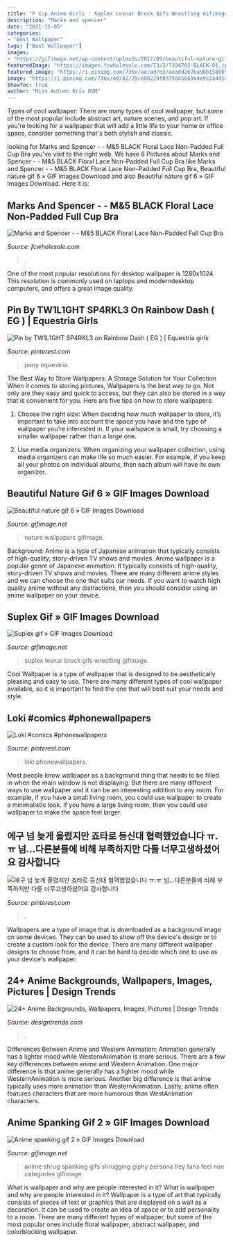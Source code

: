 ```yaml
---
title: "F Cup Anime Girls : Suplex Lesnar Brock Gifs Wrestling Gifimage"
description: "Marks and spencer"
date: "2021-11-05"
categories:
- "Best Wallpaper"
tags: ["Best Wallpaper"]
images:
- "https://gifimage.net/wp-content/uploads/2017/09/beautiful-nature-gif-6.gif"
featuredImage: "https://images.fcwholesale.com/T3/3/T334702-BLACK-01.jpg"
featured_image: "https://i.pinimg.com/736x/ae/ad/d2/aeadd267ba98b15800f7449a31ddda87.jpg"
image: "https://i.pinimg.com/736x/e0/82/29/e08229f0375d45669a4e9c2a441d72e0.jpg"
ShowToc: true
author: "Miss Autumn Kris DVM"
---
```



Types of cool wallpaper:
There are many types of cool wallpaper, but some of the most popular include abstract art, nature scenes, and pop art. If you're looking for a wallpaper that will add a little life to your home or office space, consider something that's both stylish and classic.

	

		
looking for Marks and Spencer - - M&amp;5 BLACK Floral Lace Non-Padded Full Cup Bra you've visit to the right web. We have 8 Pictures about Marks and Spencer - - M&amp;5 BLACK Floral Lace Non-Padded Full Cup Bra like Marks and Spencer - - M&amp;5 BLACK Floral Lace Non-Padded Full Cup Bra, Beautiful nature gif 6 » GIF Images Download and also Beautiful nature gif 6 » GIF Images Download. Here it is:
		
    
## Marks And Spencer - - M&amp;5 BLACK Floral Lace Non-Padded Full Cup Bra

<img loading=lazy src="https://images.fcwholesale.com/T3/3/T334702-BLACK-01.jpg" onerror="this.onerror=null;this.src='https://tse2.mm.bing.net/th?id=OIP.6Vxn4mwKexuxv8c58LHWZgHaJ4&amp;pid=15.1';" alt="Marks and Spencer - - M&amp;5 BLACK Floral Lace Non-Padded Full Cup Bra">

_Source: fcwholesale.com_

>. 

	

One of the most popular resolutions for desktop wallpaper is 1280x1024. This resolution is commonly used on laptops and moderndesktop computers, and offers a great image quality.

    
## Pin By TW1L1GHT SP4RKL3 On Rainbow Dash ( EG ) | Equestria Girls

<img loading=lazy src="https://i.pinimg.com/736x/e0/82/29/e08229f0375d45669a4e9c2a441d72e0.jpg" onerror="this.onerror=null;this.src='https://tse4.mm.bing.net/th?id=OIP.8_oBoRqaUwAgWRCvMNrYCwHaNM&amp;pid=15.1';" alt="Pin by TW1L1GHT SP4RKL3 on Rainbow Dash ( EG ) | Equestria girls">

_Source: pinterest.com_

>pony equestria. 

	

The Best Way to Store Wallpapers: A Storage Solution for Your Collection
When it comes to storing pictures, Wallpapers is the best way to go. Not only are they easy and quick to access, but they can also be stored in a way that is convenient for you. Here are five tips on how to store wallpapers:
1) Choose the right size: When deciding how much wallpaper to store, it’s important to take into account the space you have and the type of wallpaper you’re interested in. If your wallspace is small, try choosing a smaller wallpaper rather than a large one.

2) Use media organizers: When organizing your wallpaper collection, using media organizers can make life so much easier. For example, if you keep all your photos on individual albums, then each album will have its own organizer.

    
## Beautiful Nature Gif 6 » GIF Images Download

<img loading=lazy src="https://gifimage.net/wp-content/uploads/2017/09/beautiful-nature-gif-6.gif" onerror="this.onerror=null;this.src='https://tse3.mm.bing.net/th?id=OIP.wHIZnuocK4bUDaYqBJNScgAAAA&amp;pid=15.1';" alt="Beautiful nature gif 6 » GIF Images Download">

_Source: gifimage.net_

>nature wallpapers gifimage. 

	

Background: Anime is a type of Japanese animation that typically consists of high-quality, story-driven TV shows and movies.
Anime wallpaper is a popular genre of Japanese animation. It typically consists of high-quality, story-driven TV shows and movies. There are many different anime styles and we can choose the one that suits our needs. If you want to watch high quality anime without any distractions, then you should consider using an anime wallpaper on your device.

    
## Suplex Gif » GIF Images Download

<img loading=lazy src="http://gifimage.net/wp-content/uploads/2017/08/suplex-gif.gif" onerror="this.onerror=null;this.src='https://tse2.mm.bing.net/th?id=OIP.oljYtCU6uuUjADWBonMZ7gAAAA&amp;pid=15.1';" alt="Suplex gif » GIF Images Download">

_Source: gifimage.net_

>suplex lesnar brock gifs wrestling gifimage. 

	

Cool Wallpaper is a type of wallpaper that is designed to be aesthetically pleasing and easy to use. There are many different types of cool wallpaper available, so it is important to find the one that will best suit your needs and style.

    
## Loki #comics #phonewallpapers

<img loading=lazy src="https://i.pinimg.com/736x/e4/d1/53/e4d1539171ab910f27e579390a8d28d2.jpg" onerror="this.onerror=null;this.src='https://tse3.mm.bing.net/th?id=OIP.RofKUY7B27628h9bWBiQEQHaNK&amp;pid=15.1';" alt="Loki #comics #phonewallpapers">

_Source: pinterest.com_

>loki phonewallpapers. 

	

Most people know wallpaper as a background thing that needs to be filled in when the main window is not displaying. But there are many different ways to use wallpaper and it can be an interesting addition to any room. For example, if you have a small living room, you could use wallpaper to create a minimalistic look. If you have a large living room, then you could use wallpaper to make the space feel larger.

    
## 에구 넘 늦게 올렸지만 죠타로 등신대 협력했었습니다 ㅠ.ㅠ 넘...다른분들에 비해 부족하지만 다들 너무고생하셨어요 감사합니다

<img loading=lazy src="https://i.pinimg.com/736x/ae/ad/d2/aeadd267ba98b15800f7449a31ddda87.jpg" onerror="this.onerror=null;this.src='https://tse3.mm.bing.net/th?id=OIP.6HeadnAr4RSahBRKvOwWVQHaNI&amp;pid=15.1';" alt="에구 넘 늦게 올렸지만 죠타로 등신대 협력했었습니다 ㅠ.ㅠ 넘...다른분들에 비해 부족하지만 다들 너무고생하셨어요 감사합니다">

_Source: pinterest.com_

>. 

	

Wallpapers are a type of image that is downloaded as a background image on some devices. They can be used to show off the device's design or to create a custom look for the device. There are many different wallpaper designs to choose from, and it can be hard to decide which one to use as your device's wallpaper.

    
## 24+ Anime Backgrounds, Wallpapers, Images, Pictures | Design Trends

<img loading=lazy src="https://images.designtrends.com/wp-content/uploads/2016/03/30060059/Young-Girl-with-Pretty-Dress-Wallaper.jpg" onerror="this.onerror=null;this.src='https://tse3.mm.bing.net/th?id=OIP.eB4lsa3YaPuUrWcPMYROSgHaEK&amp;pid=15.1';" alt="24+ Anime Backgrounds, Wallpapers, Images, Pictures | Design Trends">

_Source: designtrends.com_

>. 

	

Differences Between Anime and Western Animation: Animation generally has a lighter mood while WesternAnimation is more serious.
There are a few key differences between anime and Western Animation. One major difference is that anime generally has a lighter mood while WesternAnimation is more serious. Another big difference is that anime typically uses more animation than WesternAnimation. Lastly, anime often features characters that are more humorous than WestAnimation characters.

    
## Anime Spanking Gif 2 » GIF Images Download

<img loading=lazy src="https://gifimage.net/wp-content/uploads/2017/09/anime-shrug-gif-10.gif" onerror="this.onerror=null;this.src='https://tse3.mm.bing.net/th?id=OIP.ydHCAGUiQA3IAMsuVvgdVQHaFo&amp;pid=15.1';" alt="Anime spanking gif 2 » GIF Images Download">

_Source: gifimage.net_

>anime shrug spanking gifs shrugging giphy persona hey fans feel non categories gifimage. 

	

What is wallpaper and why are people interested in it?
What is wallpaper and why are people interested in it?
Wallpaper is a type of art that typically consists of pieces of text or graphics that are displayed on a wall as a decoration. It can be used to create an idea of space or to add personality to a room. There are many different types of wallpaper, but some of the most popular ones include floral wallpaper, abstract wallpaper, and colorblocking wallpaper.

